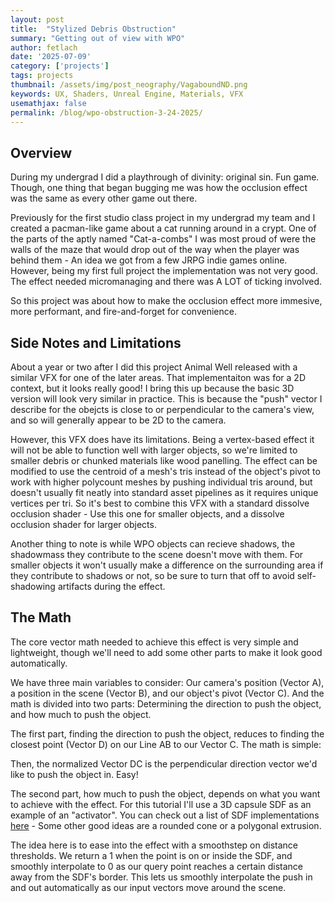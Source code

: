 ```yaml
---
layout: post
title:  "Stylized Debris Obstruction"
summary: "Getting out of view with WPO"
author: fetlach
date: '2025-07-09'
category: ['projects']
tags: projects
thumbnail: /assets/img/post_neography/VagaboundND.png
keywords: UX, Shaders, Unreal Engine, Materials, VFX
usemathjax: false
permalink: /blog/wpo-obstruction-3-24-2025/
---
```


<h2>Overview</h2>

During my undergrad I did a playthrough of divinity: original sin. Fun game.
Though, one thing that began bugging me was how the occlusion effect was the same as every other game out there.

Previously for the first studio class project in my undergrad my team and I created a pacman-like game about a cat running around in a crypt.
One of the parts of the aptly named "Cat-a-combs" I was most proud of were the walls of the maze that would drop out of the way when the player was behind them - An idea we got from a few JRPG indie games online.
However, being my first full project the implementation was not very good. The effect needed micromanaging and there was A LOT of ticking involved.

So this project was about how to make the occlusion effect more immesive, more performant, and fire-and-forget for convenience.

<h2>Side Notes and Limitations</h2>

About a year or two after I did this project Animal Well released with a similar VFX for one of the later areas. 
That implementaiton was for a 2D context, but it looks really good! 
I bring this up because the basic 3D version will look very similar in practice. This is because the "push" vector I describe for the obejcts is close to or perpendicular to the camera's view, and so will generally appear to be 2D to the camera.

However, this VFX does have its limitations. Being a vertex-based effect it will not be able to function well with larger objects, so we're limited to smaller debris or chunked materials like wood panelling. 
The effect can be modified to use the centroid of a mesh's tris instead of the object's pivot to work with higher polycount meshes by pushing individual tris around, but doesn't usually fit neatly into standard asset pipelines as it requires unique vertices per tri.
So it's best to combine this VFX with a standard dissolve occlusion shader - Use this one for smaller objects, and a dissolve occlusion shader for larger objects.

Another thing to note is while WPO objects can recieve shadows, the shadowmass they contribute to the scene doesn't move with them. For smaller objects it won't usually make a difference on the surrounding area if they contribute to shadows or not, so be sure to turn that off to avoid self-shadowing artifacts during the effect.

<h2>The Math</h2>

The core vector math needed to achieve this effect is very simple and lightweight, though we'll need to add some other parts to make it look good automatically.

We have three main variables to consider: Our camera's position (Vector A), a position in the scene (Vector B), and our object's pivot (Vector C).
And the math is divided into two parts: Determining the direction to push the object, and how much to push the object.

The first part, finding the direction to push the object, reduces to finding the closest point (Vector D) on our Line AB to our Vector C.
The math is simple:

Then, the normalized Vector DC is the perpendicular direction vector we'd like to push the object in. Easy!

The second part, how much to push the object, depends on what you want to achieve with the effect.
For this tutorial I'll use a 3D capsule SDF as an example of an "activator". You can check out a list of SDF implementations [here](https://iquilezles.org/articles/distfunctions/) - Some other good ideas are a rounded cone or a polygonal extrusion.

The idea here is to ease into the effect with a smoothstep on distance thresholds. We return a 1 when the point is on or inside the SDF, and smoothly interpolate to 0 as our query point reaches a certain distance away from the SDF's border. This lets us smoothly interpolate the push in and out automatically as our input vectors move around the scene.